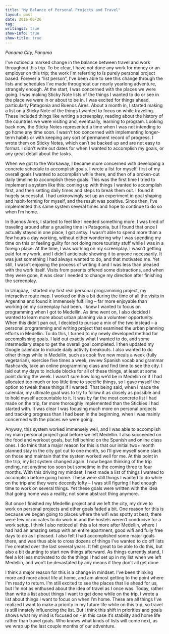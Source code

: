```yaml
---
title: "My Balance of Personal Projects and Travel"
layout: post
date: 2016-06-26
tag:
writings3: true
show-info: true
show-title: true
---
```

*Panama City, Panama*

I've noticed a marked change in the balance between travel and work throughout this trip. To be clear, I have not done any work for money or an employer on this trip; the work I'm referring to is purely personal project based. Forever a “list person”, I’ve been able to see this change through the lists and schedules I’ve made throughout our nearly yearlong adventure, strangely enough. At the start, I was concerned with the places we were going. I was making Sticky Note lists of the things I wanted to do or see in the place we were in or about to be in. I was excited for things ahead, particularly Patagonia and Buenos Aires. About a month in, I started making a list on a Sticky Note of the things I wanted to focus on while traveling. These included things like writing a screenplay, reading about the history of the countries we were visiting and, eventually, learning to program. Looking back now, the Sticky Notes represented a time when I was not intending to go home any time soon. I wasn’t too concerned with implementing longer-term habits or with keeping any sort of permanent record of progress. I wrote them on Sticky Notes, which can’t be backed up and are not easy to format. I didn’t write out dates for when I wanted to accomplish my goals, or any great detail about the tasks. 

When we got to the Workaway, I became more concerned with developing a concrete schedule to accomplish goals. I wrote a list for myself, first of my overall goals I wanted to accomplish while there, and then of a broken-out daily timeline to accomplish these goals. This was the first time I tried to implement a system like this: coming up with things I wanted to accomplish first, and then setting daily times and steps to break them out. I found it hugely successful. I had unknowingly set up an experiment in goal shaping and habit-forming for myself, and the result was positive. Since then, I’ve implemented this same system several times and hope to continue to do so when I’m home.

In Buenos Aires, I started to feel like I needed something more. I was tired of traveling around after a grueling time in Patagonia, but I found that once I actually stayed in one place, I got antsy. I wasn’t able to spend more than a few hours a day working, without either wondering why I was spending my time on this or feeling guilty for not doing more touristy stuff while I was in a foreign place. At the time, I was working on my screenplay. I wasn’t getting paid for my work, and I didn’t anticipate showing it to anyone necessarily. It was just something I had always wanted to do, and that motivated me. Yet still, I wasn’t enjoying the process of writing it and I was less than pleased with the work itself. Visits from parents offered some distractions, and when they were gone, it was clear I needed to change my direction after finishing the screenplay.

In Uruguay, I started my first real personal programming project, my interactive route map. I worked on this a bit during the time of all the visits in Argentina and found it immensely fulfilling – far more enjoyable than working on my screenplay had been. I knew I wanted to focus on programming when I got to Medellín. As time went on, I also decided I wanted to learn more about urban planning via a volunteer opportunity. When this didn’t pan out, I decided to pursue a mix of the two instead – a personal programming and writing project that examined the urban planning efforts in Medellín. To do this, I turned to my newly developed method for accomplishing goals. I laid out exactly what I wanted to do, and some intermediary steps to get the overall goal completed. I then updated my Google calendar to include daily activity breakouts. I also wanted to do other things while in Medellín, such as cook five new meals a week (fully vegetarian), exercise five times a week, review Spanish vocab and grammar flashcards, take an online programming class and find time to see the city. I laid out my days to include blocks for all of these things, at least at some point during the week. I wasn’t sure how long we’d be in Medellín or if I had allocated too much or too little time to specific things, so I gave myself the option to tweak these things if I wanted. That being said, when I made the calendar, my ultimate goal was to try to follow it as closely as possible and to hold myself accountable to it. It was by far the most concrete list I had made on the trip, far more thoroughly implemented than the Stickies I had started with. It was clear I was focusing much more on personal projects and tracking progress than I had been in the beginning, when I was mainly concerned with the places we were going.

Anyway, this system worked immensely well, and I was able to accomplish my main personal project goal before we left Medellín. I also succeeded on the food and workout goals, but fell behind on the Spanish and online class ones. I do think that a major reason for this is that our initial two+ month planned stay in the city got cut to one month, so I’ll give myself some slack on those and maintain that the system worked well for me. At this point in the trip, my list system changed again. I now began thinking of the trip ending, not anytime too soon but sometime in the coming three to four months. With this driving my mindset, I next made a list of things I wanted to accomplish before going home. These were still things I wanted to do while on the trip and they were decently lofty – I was still figuring I had enough time to work on several things. Yet these goals were written with the idea that going home was a reality, not some abstract thing anymore.

But once I finished my Medellín project and we left the city, my drive to work on personal projects and other goals faded a bit. One reason for this is because we began going to places where the wifi was spotty at best, there were few or no cafes to do work in and the hostels weren’t conducive for a work setup. I think I also noticed all this a lot more after Medellín, where I had had an amazing setup with an entire apartment, good wifi and fully free days to do as I pleased. I also felt I had accomplished some major goals there, and was thus able to cross dozens of things I’ve wanted to do off lists I’ve created over the last several years. It felt great to be able to do this, but also a bit daunting to start new things afterward. As things currently stand, I feel a lot less motivated to do the things I had set up in my list when we left Medellín, and won’t be devastated by any means if they don’t all get done. 

I think a major reason for this is a change in mindset. I’ve been thinking more and more about life at home, and am almost getting to the point where I'm ready to return. I’m still excited to see the places that lie ahead for us, but I’m not as enthused about the idea of travel as I once was. Today, rather than write a list about things I want to get done while on the trip, I wrote a list about things I want to focus on when I’m home. These are all things I’ve realized I want to make a priority in my future life while on this trip, so travel is still innately influencing the list. But I think this shift in priorities and goals shows what my mind is focused on - in this case it’s stability and home life rather than travel goals. Who knows what kinds of lists will come next, as we wrap up the last couple months of our adventure.

